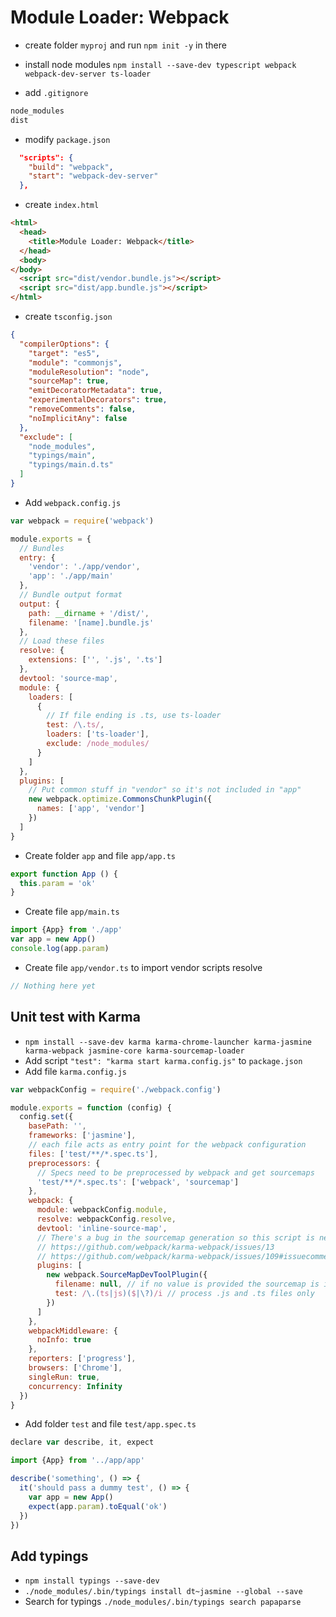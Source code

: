 # Module Loader: Webpack

- create folder `myproj` and run `npm init -y` in there
- install node modules `npm install --save-dev typescript webpack webpack-dev-server ts-loader`

- add `.gitignore`

```bash
node_modules
dist
```

- modify `package.json`

```json
  "scripts": {
    "build": "webpack",
    "start": "webpack-dev-server"
  },
```

- create `index.html`

```html
<html>
  <head>
    <title>Module Loader: Webpack</title>
  </head>
  <body>
</body>
  <script src="dist/vendor.bundle.js"></script>
  <script src="dist/app.bundle.js"></script>
</html>
```

- create `tsconfig.json`

```json
{
  "compilerOptions": {
    "target": "es5",
    "module": "commonjs",
    "moduleResolution": "node",
    "sourceMap": true,
    "emitDecoratorMetadata": true,
    "experimentalDecorators": true,
    "removeComments": false,
    "noImplicitAny": false
  },
  "exclude": [
    "node_modules",
    "typings/main",
    "typings/main.d.ts"
  ]
}
```

- Add `webpack.config.js`

```javascript
var webpack = require('webpack')

module.exports = {
  // Bundles
  entry: {
    'vendor': './app/vendor',
    'app': './app/main'
  },
  // Bundle output format
  output: {
    path: __dirname + '/dist/',
    filename: '[name].bundle.js'
  },
  // Load these files
  resolve: {
    extensions: ['', '.js', '.ts']
  },
  devtool: 'source-map',
  module: {
    loaders: [
      {
        // If file ending is .ts, use ts-loader
        test: /\.ts/,
        loaders: ['ts-loader'],
        exclude: /node_modules/
      }
    ]
  },
  plugins: [
    // Put common stuff in "vendor" so it's not included in "app"
    new webpack.optimize.CommonsChunkPlugin({
      names: ['app', 'vendor']
    })
  ]
}
```

- Create folder `app` and file `app/app.ts`

```javascript
export function App () {
  this.param = 'ok'
}
```

- Create file `app/main.ts`

```javascript
import {App} from './app'
var app = new App()
console.log(app.param)
```

- Create file `app/vendor.ts` to import vendor scripts resolve
```javascript
// Nothing here yet
```

## Unit test with Karma

- `npm install --save-dev karma karma-chrome-launcher karma-jasmine karma-webpack jasmine-core karma-sourcemap-loader`
- Add script `"test": "karma start karma.config.js"` to `package.json`
- Add file `karma.config.js`

```javascript
var webpackConfig = require('./webpack.config')

module.exports = function (config) {
  config.set({
    basePath: '',
    frameworks: ['jasmine'],
    // each file acts as entry point for the webpack configuration
    files: ['test/**/*.spec.ts'],
    preprocessors: {
      // Specs need to be preprocessed by webpack and get sourcemaps
      'test/**/*.spec.ts': ['webpack', 'sourcemap']
    },
    webpack: {
      module: webpackConfig.module,
      resolve: webpackConfig.resolve,
      devtool: 'inline-source-map',
      // There's a bug in the sourcemap generation so this script is needed
      // https://github.com/webpack/karma-webpack/issues/13
      // https://github.com/webpack/karma-webpack/issues/109#issuecomment-224961264
      plugins: [
        new webpack.SourceMapDevToolPlugin({
          filename: null, // if no value is provided the sourcemap is inlined
          test: /\.(ts|js)($|\?)/i // process .js and .ts files only
        })
      ]
    },
    webpackMiddleware: {
      noInfo: true
    },
    reporters: ['progress'],
    browsers: ['Chrome'],
    singleRun: true,
    concurrency: Infinity
  })
}
```

- Add folder `test` and file `test/app.spec.ts`

```javascript
declare var describe, it, expect

import {App} from '../app/app'

describe('something', () => {
  it('should pass a dummy test', () => {
    var app = new App()
    expect(app.param).toEqual('ok')
  })
})
```

## Add typings

- `npm install typings --save-dev`
- `./node_modules/.bin/typings install dt~jasmine --global --save`
- Search for typings `./node_modules/.bin/typings search papaparse`